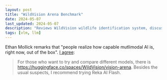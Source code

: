 ```yaml
---
layout: post
title: "WildVision Arena Benchmark"
date: 2024-05-07
last_updated: 2024-05-07
description: "Reviews WildVision wildlife identification system, discussing dataset collection, model architecture, and field deployment accuracy metrics."
tags: [vlm, llm]
---
```


Ethan Mollick remarks that "people realize how capable mutlimodal AI is, right now, out of the box". [I agree](https://www.linkedin.com/feed/update/urn:li:activity:7193615148094234624?commentUrn=urn%3Ali%3Acomment%3A%28activity%3A7193615148094234624%2C7193623310679588864%29&dashCommentUrn=urn%3Ali%3Afsd_comment%3A%287193623310679588864%2Curn%3Ali%3Aactivity%3A7193615148094234624%29):
> For those who want to try and compare different models, there is https://huggingface.co/spaces/WildVision/vision-arena. Besides the usual suspects, I recommend trying Reka AI Flash.